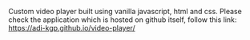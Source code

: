 Custom video player built using vanilla javascript, html and css.
Please check the application which is hosted on github itself,
follow this link: https://adi-kgp.github.io/video-player/
